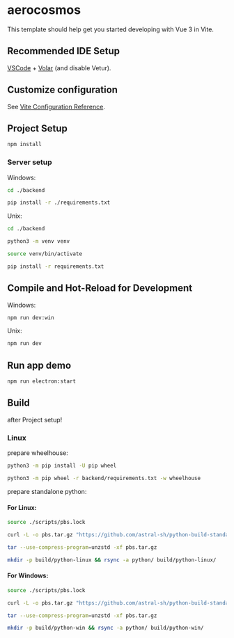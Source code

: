 # aerocosmos

This template should help get you started developing with Vue 3 in Vite.

## Recommended IDE Setup

[VSCode](https://code.visualstudio.com/) + [Volar](https://marketplace.visualstudio.com/items?itemName=Vue.volar) (and disable Vetur).

## Customize configuration

See [Vite Configuration Reference](https://vite.dev/config/).

## Project Setup

```sh
npm install
```

### Server setup

Windows:
```sh
cd ./backend

pip install -r ./requirements.txt
```

Unix:
```sh
cd ./backend

python3 -m venv venv

source venv/bin/activate

pip install -r requirements.txt
```

## Compile and Hot-Reload for Development

Windows:
```sh
npm run dev:win
```

Unix:
```sh
npm run dev
```

## Run app demo

```sh
npm run electron:start
```

## Build
after Project setup!

### Linux

prepare wheelhouse:
```sh
python3 -m pip install -U pip wheel

python3 -m pip wheel -r backend/requirements.txt -w wheelhouse
```

prepare standalone python:

#### For Linux:
```sh
source ./scripts/pbs.lock

curl -L -o pbs.tar.gz "https://github.com/astral-sh/python-build-standalone/releases/download/${PBS_RELEASE}/cpython-${PYTHON}+${PBS_RELEASE}-${LINUX_TARGET}-install_only.tar.gz"

tar --use-compress-program=unzstd -xf pbs.tar.gz

mkdir -p build/python-linux && rsync -a python/ build/python-linux/
```

#### For Windows:
```sh
source ./scripts/pbs.lock

curl -L -o pbs.tar.gz "https://github.com/astral-sh/python-build-standalone/releases/download/${PBS_RELEASE}/cpython-${PYTHON}+${PBS_RELEASE}-${WIN_TARGET}-install_only.tar.gz"

tar --use-compress-program=unzstd -xf pbs.tar.gz

mkdir -p build/python-win && rsync -a python/ build/python-win/
```